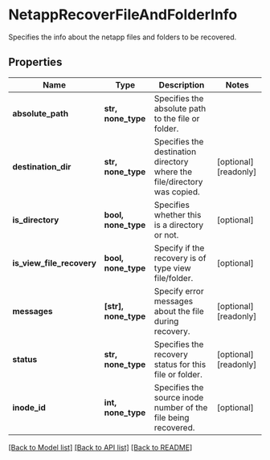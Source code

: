 # NetappRecoverFileAndFolderInfo

Specifies the info about the netapp files and folders to be recovered.

## Properties
Name | Type | Description | Notes
------------ | ------------- | ------------- | -------------
**absolute_path** | **str, none_type** | Specifies the absolute path to the file or folder. | 
**destination_dir** | **str, none_type** | Specifies the destination directory where the file/directory was copied. | [optional] [readonly] 
**is_directory** | **bool, none_type** | Specifies whether this is a directory or not. | [optional] 
**is_view_file_recovery** | **bool, none_type** | Specify if the recovery is of type view file/folder. | [optional] 
**messages** | **[str], none_type** | Specify error messages about the file during recovery. | [optional] [readonly] 
**status** | **str, none_type** | Specifies the recovery status for this file or folder. | [optional] [readonly] 
**inode_id** | **int, none_type** | Specifies the source inode number of the file being recovered. | [optional] 

[[Back to Model list]](../README.md#documentation-for-models) [[Back to API list]](../README.md#documentation-for-api-endpoints) [[Back to README]](../README.md)


